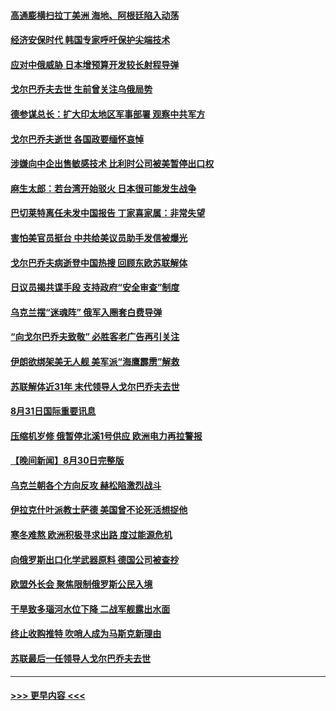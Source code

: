 #### [高通膨横扫拉丁美洲 海地、阿根廷陷入动荡](../pages/prog202/a103515444.md?t=09010501) 
#### [经济安保时代 韩国专家呼吁保护尖端技术](../pages/prog202/a103515434.md?t=09010501) 
#### [应对中俄威胁 日本增预算开发较长射程导弹](../pages/prog202/a103515431.md?t=09010501) 
#### [戈尔巴乔夫去世 生前曾关注乌俄局势](../pages/prog202/a103515420.md?t=09010501) 
#### [德参谋总长：扩大印太地区军事部署 观察中共军方](../pages/prog202/a103515392.md?t=09010501) 
#### [戈尔巴乔夫逝世 各国政要缅怀哀悼](../pages/prog202/a103515429.md?t=09010501) 
#### [涉嫌向中企出售敏感技术 比利时公司被美暂停出口权](../pages/prog202/a103515318.md?t=09010501) 
#### [麻生太郎：若台湾开始驳火 日本很可能发生战争](../pages/prog202/a103515305.md?t=09010501) 
#### [巴切莱特离任未发中国报告 丁家喜家属：非常失望](../pages/prog202/a103515287.md?t=09010501) 
#### [害怕美官员挺台 中共给美议员助手发信被爆光](../pages/prog202/a103515299.md?t=09010501) 
#### [戈尔巴乔夫病逝登中国热搜 回顾东欧苏联解体](../pages/prog202/a103515281.md?t=09010501) 
#### [日议员揭共谍手段 支持政府“安全审查”制度](../pages/prog202/a103515178.md?t=09010501) 
#### [乌克兰摆“迷魂阵” 俄军入圈套白费导弹](../pages/prog202/a103515201.md?t=09010501) 
#### [“向戈尔巴乔夫致敬” 必胜客老广告再引关注](../pages/prog202/a103515196.md?t=09010501) 
#### [伊朗欲绑架美无人舰 美军派“海鹰霹雳”解救](../pages/prog202/a103515186.md?t=09010501) 
#### [苏联解体近31年 末代领导人戈尔巴乔夫去世](../pages/prog202/a103515168.md?t=09010501) 
#### [8月31日国际重要讯息](../pages/prog202/a103515166.md?t=09010501) 
#### [压缩机岁修 俄暂停北溪1号供应 欧洲电力再拉警报](../pages/prog202/a103515054.md?t=09010501) 
#### [【晚间新闻】8月30日完整版](../pages/prog202/a103514923.md?t=09010501) 
#### [乌克兰朝各个方向反攻 赫松陷激烈战斗](../pages/prog202/a103514995.md?t=09010501) 
#### [伊拉克什叶派教士萨德 美国曾不论死活想捉他](../pages/prog202/a103514964.md?t=09010501) 
#### [寒冬难熬 欧洲积极寻求出路 度过能源危机](../pages/prog202/a103514794.md?t=09010501) 
#### [向俄罗斯出口化学武器原料 德国公司被查抄](../pages/prog202/a103514789.md?t=09010501) 
#### [欧盟外长会 聚焦限制俄罗斯公民入境](../pages/prog202/a103514791.md?t=09010501) 
#### [干旱致多瑙河水位下降 二战军舰露出水面](../pages/prog202/a103514796.md?t=09010501) 
#### [终止收购推特 吹哨人成为马斯克新理由](../pages/prog202/a103514798.md?t=09010501) 
#### [苏联最后一任领导人戈尔巴乔夫去世](../pages/prog202/a103514787.md?t=09010501) 

----
#### [ >>> 更早内容 <<< ](../indexes/prog202-earlier.md)

